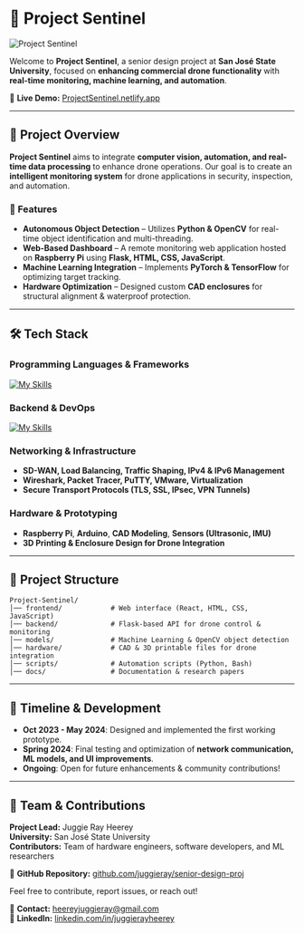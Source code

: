 # 🚀 Project Sentinel

![Project Sentinel](https://img.shields.io/badge/Status-Active-brightgreen)

Welcome to **Project Sentinel**, a senior design project at **San José State University**, focused on **enhancing commercial drone functionality** with **real-time monitoring, machine learning, and automation**.

🔗 **Live Demo:** [ProjectSentinel.netlify.app](http://projectsentinel.netlify.app/)

---

## 📌 Project Overview

**Project Sentinel** aims to integrate **computer vision, automation, and real-time data processing** to enhance drone operations. Our goal is to create an **intelligent monitoring system** for drone applications in security, inspection, and automation.

### 🎯 Features
- **Autonomous Object Detection** – Utilizes **Python & OpenCV** for real-time object identification and multi-threading.
- **Web-Based Dashboard** – A remote monitoring web application hosted on **Raspberry Pi** using **Flask, HTML, CSS, JavaScript**.
- **Machine Learning Integration** – Implements **PyTorch & TensorFlow** for optimizing target tracking.
- **Hardware Optimization** – Designed custom **CAD enclosures** for structural alignment & waterproof protection.

---

## 🛠 Tech Stack

### **Programming Languages & Frameworks**
[![My Skills](https://skillicons.dev/icons?i=python,java,js,c,cpp,html,css)](https://skillicons.dev)

### **Backend & DevOps**
[![My Skills](https://skillicons.dev/icons?i=flask,docker,kubernetes,git,linux)](https://skillicons.dev)

### **Networking & Infrastructure**
- **SD-WAN, Load Balancing, Traffic Shaping, IPv4 & IPv6 Management**
- **Wireshark, Packet Tracer, PuTTY, VMware, Virtualization**
- **Secure Transport Protocols (TLS, SSL, IPsec, VPN Tunnels)**

### **Hardware & Prototyping**
- **Raspberry Pi**, **Arduino**, **CAD Modeling**, **Sensors (Ultrasonic, IMU)**
- **3D Printing & Enclosure Design for Drone Integration**

---

## 📂 Project Structure

```
Project-Sentinel/
│── frontend/            # Web interface (React, HTML, CSS, JavaScript)
│── backend/             # Flask-based API for drone control & monitoring
│── models/              # Machine Learning & OpenCV object detection
│── hardware/            # CAD & 3D printable files for drone integration
│── scripts/             # Automation scripts (Python, Bash)
│── docs/                # Documentation & research papers
```

---

## 📅 Timeline & Development
- **Oct 2023 - May 2024**: Designed and implemented the first working prototype.
- **Spring 2024**: Final testing and optimization of **network communication, ML models, and UI improvements**.
- **Ongoing**: Open for future enhancements & community contributions!

---

## 👥 Team & Contributions

**Project Lead:** Juggie Ray Heerey  
**University:** San José State University  
**Contributors:** Team of hardware engineers, software developers, and ML researchers  

🔗 **GitHub Repository:** [github.com/juggieray/senior-design-proj](https://github.com/juggieray/senior-design-proj)

Feel free to contribute, report issues, or reach out! 

📧 **Contact:** [heereyjuggieray@gmail.com](mailto:heereyjuggieray@gmail.com)  
📌 **LinkedIn:** [linkedin.com/in/juggierayheerey](https://www.linkedin.com/in/juggierayheerey/)  

